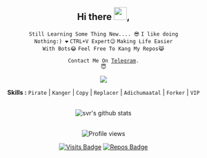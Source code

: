 <div align="center">
<h2>Hi there <img src="https://github.com/svr666/svr666/blob/master/gifs/Hi.gif" width="30px">,</h2>

<div align="center" width="50">

<code>Still Learning Some Thing New....  😎</code>
 <code>I like doing Nothing:) ❤</code>
<code>CTRL+V Expert😉</code>
<code>Making Life Easier With Bots😂</code>
<code>Feel Free To Kang My Repos😹</code>

<code>Contact Me On <a href="https://t.me/JBONDO07">Telegram</a>. 😇</code>

![](https://media.giphy.com/media/836HiJc7pgzy8iNXCn/giphy.gif)

<b>Skills :</b> <code>Pirate</code> | <code>Kanger</code> | <code>Copy</code> | <code>Replacer</code> | <code>Adichumaatal</code> | <code>Forker</code> | <code>VIP</code>

<br><img src="https://github-readme-stats.vercel.app/api?username=Hashimkp&hide=prs,issues&show_icons=true&title_color=56ec99&text_color=ececec&icon_color=00ffba&bg_color=2c2a2a" alt="svr's github stats">

<br><img src="https://gpvc.arturio.dev/Hashimkp" alt="Profile views">

[![Visits Badge](https://badges.pufler.dev/visits/puf17640/git-badges)](https://badges.pufler.dev) [![Repos Badge](https://badges.pufler.dev/repos/Hashimkp)](https://badges.pufler.dev)

</div>
